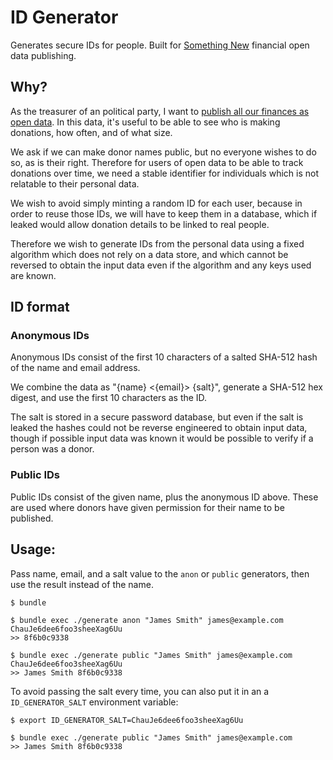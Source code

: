 # ID Generator

Generates secure IDs for people. Built for [Something New](https://somethingnew.org.uk) financial open data publishing.

## Why?

As the treasurer of an political party, I want to [publish all our finances as open data](https://somethingnew.org.uk/about/finances/). In this data, it's useful to be able to see who is making donations, how often, and of what size.

We ask if we can make donor names public, but no everyone wishes to do so, as is their right. Therefore for users of open data to be able to track donations over time, we need a stable identifier for individuals which is not relatable to their personal data.

We wish to avoid simply minting a random ID for each user, because in order to reuse those IDs, we will have to keep them in a database, which if leaked would allow donation details to be linked to real people.

Therefore we wish to generate IDs from the personal data using a fixed algorithm which does not rely on a data store, and which cannot be reversed to obtain the input data even if the algorithm and any keys used are known.

## ID format

### Anonymous IDs

Anonymous IDs consist of the first 10 characters of a salted SHA-512 hash of the name and email address.

We combine the data as "{name} <{email}> {salt}", generate a SHA-512 hex digest, and use the first 10 characters as the ID.

The salt is stored in a secure password database, but even if the salt is leaked the hashes could not be reverse engineered to obtain input data, though if possible input data was known it would be possible to verify if a person was a donor.

### Public IDs

Public IDs consist of the given name, plus the anonymous ID above. These are used where donors have given permission for their name to be published.

## Usage:

Pass name, email, and a salt value to the `anon` or `public` generators, then use the result instead of the name.

```
$ bundle

$ bundle exec ./generate anon "James Smith" james@example.com ChauJe6dee6foo3sheeXag6Uu
>> 8f6b0c9338

$ bundle exec ./generate public "James Smith" james@example.com ChauJe6dee6foo3sheeXag6Uu
>> James Smith 8f6b0c9338
```

To avoid passing the salt every time, you can also put it in an a `ID_GENERATOR_SALT` environment variable:

```
$ export ID_GENERATOR_SALT=ChauJe6dee6foo3sheeXag6Uu

$ bundle exec ./generate public "James Smith" james@example.com
>> James Smith 8f6b0c9338
```
